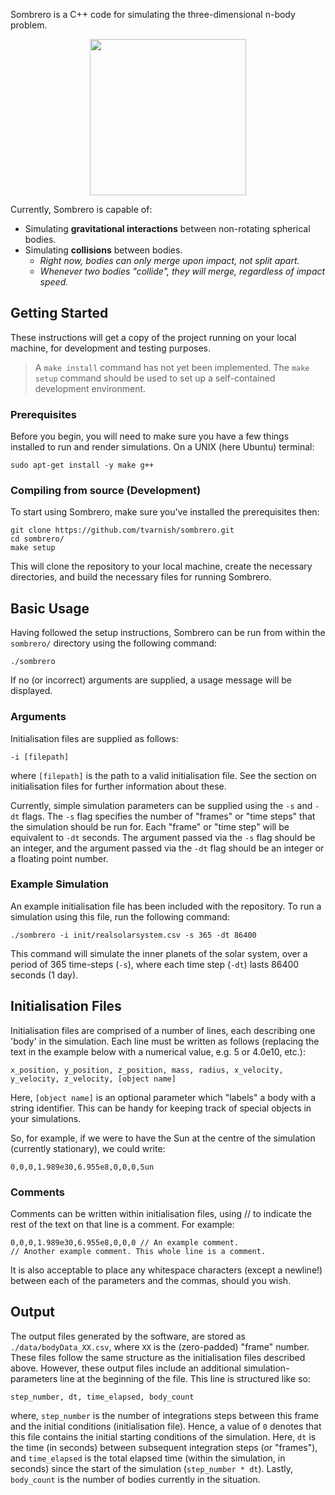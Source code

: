 Sombrero is a C++ code for simulating the three-dimensional n-body 
problem.

<p align="center">
  <img width="250" src="https://i.imgur.com/lDOrYA1.png">
</p>

Currently, Sombrero is capable of:
- Simulating **gravitational interactions** between non-rotating 
  spherical bodies.
- Simulating **collisions** between bodies.
  - *Right now, bodies can only merge upon impact, not split apart.*
  - *Whenever two bodies "collide", they will merge, regardless of 
    impact speed.*


## Getting Started
These instructions will get a copy of the project running on your local 
machine, for development and testing purposes.

> A `make install` command has not yet been implemented. The `make setup`
> command should be used to set up a self-contained development
> environment.
 
### Prerequisites
Before you begin, you will need to make sure you have a few things installed 
to run and render simulations. On a UNIX (here Ubuntu) terminal:

```
sudo apt-get install -y make g++
```

### Compiling from source (Development)
To start using Sombrero, make sure you've installed the prerequisites then:

```
git clone https://github.com/tvarnish/sombrero.git
cd sombrero/
make setup
```

This will clone the repository to your local machine, create the necessary 
directories, and build the necessary files for running Sombrero.

## Basic Usage
Having followed the setup instructions, Sombrero can be run from within 
the `sombrero/` directory using the following command:

```
./sombrero
```

If no (or incorrect) arguments are supplied, a usage message will be displayed.

### Arguments
Initialisation files are supplied as follows:

```
-i [filepath]
```

where `[filepath]` is the path to a valid initialisation file. See the section 
on initialisation files for further information about these.

Currently, simple simulation parameters can be supplied using the `-s` and 
`-dt` flags. The `-s` flag specifies the number of "frames" or "time steps" 
that the simulation should be run for. Each "frame" or "time step" will be 
equivalent to `-dt` seconds. The argument passed via the `-s` flag should be 
an integer, and the argument passed via the `-dt` flag should be an integer or 
a floating point number.

### Example Simulation
An example initialisation file has been included with the repository. To run a 
simulation using this file, run the following command:
```
./sombrero -i init/realsolarsystem.csv -s 365 -dt 86400
```

This command will simulate the inner planets of the solar system, over a 
period of 365 time-steps (`-s`), where each time step (`-dt`) lasts 86400 
seconds (1 day).


## Initialisation Files
Initialisation files are comprised of a number of lines, each describing one 
'body' in the simulation. Each line must be written as follows (replacing the 
text in the example below with a numerical value, e.g. 5 or 4.0e10, etc.):

```
x_position, y_position, z_position, mass, radius, x_velocity, y_velocity, z_velocity, [object name]
```

Here, `[object name]` is an optional parameter which "labels" a body with a 
string identifier. This can be handy for keeping track of special objects in 
your simulations.

So, for example, if we were to have the Sun at the centre of the simulation 
(currently stationary), we could write:

```
0,0,0,1.989e30,6.955e8,0,0,0,Sun
```

### Comments
Comments can be written within initialisation files, using // to indicate the 
rest of the text on that line is a comment. For example:

```
0,0,0,1.989e30,6.955e8,0,0,0 // An example comment.
// Another example comment. This whole line is a comment.
```

It is also acceptable to place any whitespace characters (except a newline!) 
between each of the parameters and the commas, should you wish.


## Output
The output files generated by the software, are stored as 
`./data/bodyData_XX.csv`, where `XX` is the (zero-padded) "frame" number. 
These files follow the same structure as the initialisation files described 
above. However, these output files include an additional 
simulation-parameters line at the beginning of the file. 
This line is structured like so:

```
step_number, dt, time_elapsed, body_count
```

where, `step_number` is the number of integrations steps between this 
frame and the initial conditions (initialisation file). Hence, a value 
of `0` denotes that this file contains the initial starting conditions 
of the simulation. Here, `dt` is the time (in seconds) between 
subsequent integration steps (or "frames"), and `time_elapsed` is the 
total elapsed time (within the simulation, in seconds) since the start 
of the simulation (`step_number * dt`). Lastly, `body_count` is the 
number of bodies currently in the situation.
